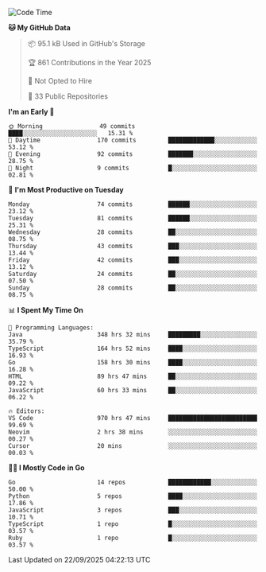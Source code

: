 <!--START_SECTION:thansetan-waka-->
![Code Time](http://img.shields.io/badge/Code%20Time-973%20hrs%2045%20mins-blue)

**🐱 My GitHub Data** 

> 📦 95.1 kB Used in GitHub's Storage 
 > 
> 🏆 861 Contributions in the Year 2025
 > 
> 🚫 Not Opted to Hire
 > 
> 📜 33 Public Repositories 
 > 

**I'm an Early 🐤** 

```text
🌞 Morning                49 commits          ████░░░░░░░░░░░░░░░░░░░░░   15.31 % 
🌆 Daytime                170 commits         █████████████░░░░░░░░░░░░   53.12 % 
🌃 Evening                92 commits          ███████░░░░░░░░░░░░░░░░░░   28.75 % 
🌙 Night                  9 commits           █░░░░░░░░░░░░░░░░░░░░░░░░   02.81 % 
```

📅 **I'm Most Productive on Tuesday** 

```text
Monday                   74 commits          ██████░░░░░░░░░░░░░░░░░░░   23.12 % 
Tuesday                  81 commits          ██████░░░░░░░░░░░░░░░░░░░   25.31 % 
Wednesday                28 commits          ██░░░░░░░░░░░░░░░░░░░░░░░   08.75 % 
Thursday                 43 commits          ███░░░░░░░░░░░░░░░░░░░░░░   13.44 % 
Friday                   42 commits          ███░░░░░░░░░░░░░░░░░░░░░░   13.12 % 
Saturday                 24 commits          ██░░░░░░░░░░░░░░░░░░░░░░░   07.50 % 
Sunday                   28 commits          ██░░░░░░░░░░░░░░░░░░░░░░░   08.75 % 
```

📊 **I Spent My Time On** 

```text
💬 Programming Languages: 
Java                     348 hrs 32 mins     █████████░░░░░░░░░░░░░░░░   35.79 % 
TypeScript               164 hrs 52 mins     ████░░░░░░░░░░░░░░░░░░░░░   16.93 % 
Go                       158 hrs 30 mins     ████░░░░░░░░░░░░░░░░░░░░░   16.28 % 
HTML                     89 hrs 47 mins      ██░░░░░░░░░░░░░░░░░░░░░░░   09.22 % 
JavaScript               60 hrs 33 mins      ██░░░░░░░░░░░░░░░░░░░░░░░   06.22 % 

🔥 Editors: 
VS Code                  970 hrs 47 mins     █████████████████████████   99.69 % 
Neovim                   2 hrs 38 mins       ░░░░░░░░░░░░░░░░░░░░░░░░░   00.27 % 
Cursor                   20 mins             ░░░░░░░░░░░░░░░░░░░░░░░░░   00.03 % 
```

**🧑‍💻 I Mostly Code in Go** 

```text
Go                       14 repos            ████████████░░░░░░░░░░░░░   50.00 % 
Python                   5 repos             ████░░░░░░░░░░░░░░░░░░░░░   17.86 % 
JavaScript               3 repos             ███░░░░░░░░░░░░░░░░░░░░░░   10.71 % 
TypeScript               1 repo              █░░░░░░░░░░░░░░░░░░░░░░░░   03.57 % 
Ruby                     1 repo              █░░░░░░░░░░░░░░░░░░░░░░░░   03.57 % 
```

Last Updated on 22/09/2025 04:22:13 UTC
<!--END_SECTION:thansetan-waka-->